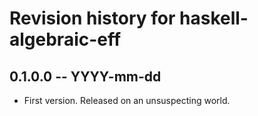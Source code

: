# Revision history for haskell-algebraic-eff

## 0.1.0.0 -- YYYY-mm-dd

* First version. Released on an unsuspecting world.
